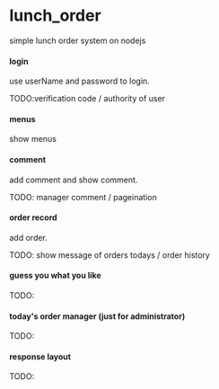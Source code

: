 # lunch_order
simple lunch order system on nodejs


#### login 
 use userName and password to login. 
 
 
 TODO:verification code /  authority of user 
 
#### menus 
show menus


 
#### comment
 add comment and show comment. 
 
 
 TODO: manager comment / pageination 
 
 
#### order record
 add order. 
 
 
 TODO: show message of orders todays /  order history 
 
#### guess you what you like
 TODO: 
 
#### today's order manager (just for administrator)
  TODO:
  
#### response layout
TODO:
